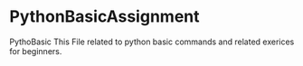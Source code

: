 # PythonBasicAssignment
PythoBasic
This File related to python basic commands and related exerices for beginners.
